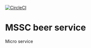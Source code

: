 [![CircleCI](https://circleci.com/gh/eskendir/mssc-beer-service.svg?style=svg)](https://circleci.com/gh/eskendir/mssc-beer-service)
# MSSC beer service

Micro service
